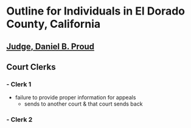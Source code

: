 # Outline for Individuals in El Dorado County, California

## [Judge, Daniel B. Proud](actions\pages\theSuits\Complaints\Individuals\CAElDo\dBProud-courtsQmrk\dbProud.md)

## Court Clerks

### - Clerk 1

- failure to provide proper information for appeals
  - sends to another court & that court sends back

### - Clerk 2

<!--Check Recordings - #CellBrite+CellBrite-->